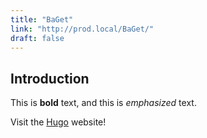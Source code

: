 ```yaml
---
title: "BaGet"
link: "http://prod.local/BaGet/"
draft: false
---
```

## Introduction

This is **bold** text, and this is *emphasized* text.

Visit the [Hugo](https://gohugo.io) website!